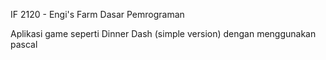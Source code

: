 IF 2120 - Engi's Farm
Dasar Pemrograman

Aplikasi game seperti Dinner Dash (simple version) dengan menggunakan pascal

